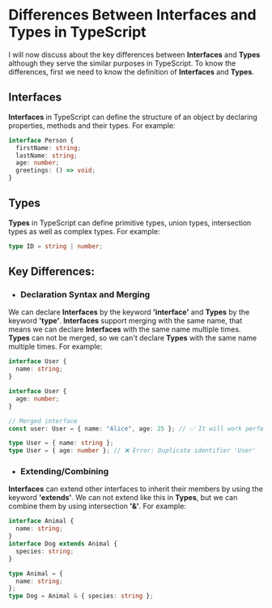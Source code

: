 # Differences Between Interfaces and Types in TypeScript

I will now discuss about the key differences between **Interfaces** and **Types** although they serve the similar purposes in TypeScript. To know the differences, first we need to know the definition of **Interfaces** and **Types**.

## Interfaces

**Interfaces** in TypeScript can define the structure of an object by declaring properties, methods and their types. For example:

```ts
interface Person {
  firstName: string;
  lastName: string;
  age: number;
  greetings: () => void;
}
```

## Types

**Types** in TypeScript can define primitive types, union types, intersection types as well as complex types. For example:

```ts
type ID = string | number;
```

## Key Differences:

- ### Declaration Syntax and Merging

We can declare **Interfaces** by the keyword **'interface'** and **Types** by the keyword **'type'**. **Interfaces** support merging with the same name, that means we can declare **Interfaces** with the same name multiple times. **Types** can not be merged, so we can't declare **Types** with the same name multiple times. For example:

```ts
interface User {
  name: string;
}

interface User {
  age: number;
}

// Merged interface
const user: User = { name: "Alice", age: 25 }; // ✅ It will work perfectly
```

```ts
type User = { name: string };
type User = { age: number }; // ❌ Error: Duplicate identifier 'User'
```

- ### Extending/Combining

**Interfaces** can extend other interfaces to inherit their members by using the keyword **'extends'**. We can not extend like this in **Types**, but we can combine them by using intersection **'&'**. For example:

```ts
interface Animal {
  name: string;
}
interface Dog extends Animal {
  species: string;
}
```

```ts
type Animal = {
  name: string;
};
type Dog = Animal & { species: string };
```
